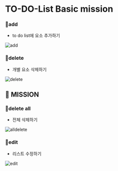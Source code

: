 # TO-DO-List Basic mission

### 🍏add
* to do list에 요소 추가하기

![add](https://user-images.githubusercontent.com/48678872/157242109-25b4eecc-b530-4acb-9f91-89bb79a53476.gif)

### 🍏delete
* 개별 요소 삭제하기

![delete](https://user-images.githubusercontent.com/48678872/157242359-a0c4a766-14e7-4b4b-acfa-80d1f33e0be3.gif)

## 🚀 MISSION
### 🍎delete all
* 전체 삭제하기

![alldelete](https://user-images.githubusercontent.com/48678872/157242507-f8ef2eb8-6149-4e30-bfcf-727c366dfff1.gif)

### 🍎edit
* 리스트 수정하기

![edit](https://user-images.githubusercontent.com/48678872/157242583-29fa8845-7e4f-47cf-8aea-8ca71fb5b079.gif)

